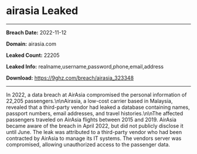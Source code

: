 # airasia Leaked

------------
**Breach Date:** 2022-11-12

**Domain:** airasia.com

**Leaked Count:** 22205

**Leaked Info:** realname,username,password,phone,email,address

**Download:** https://9ghz.com/breach/airasia_323348

------------
In 2022, a data breach at AirAsia compromised the personal information of 22,205 passengers.\n\nAirasia, a low-cost carrier based in Malaysia, revealed that a third-party vendor had leaked a database containing names, passport numbers, email addresses, and travel histories.\n\nThe affected passengers traveled on AirAsia flights between 2015 and 2019. AirAsia became aware of the breach in April 2022, but did not publicly disclose it until June. The leak was attributed to a third-party vendor who had been contracted by AirAsia to manage its IT systems. The vendors server was compromised, allowing unauthorized access to the passenger data.
